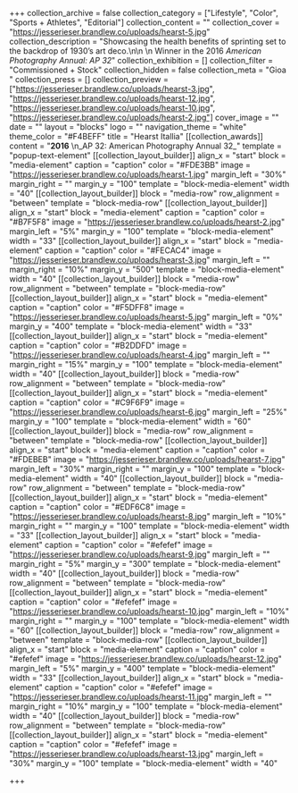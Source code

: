 +++
collection_archive = false
collection_category = ["Lifestyle", "Color", "Sports + Athletes", "Editorial"]
collection_content = ""
collection_cover = "https://jesserieser.brandlew.co/uploads/hearst-5.jpg"
collection_description = "Showcasing the health benefits of sprinting set to the backdrop of 1930’s art deco.\n\n  \n Winner in the 2016 _American Photography Annual: AP 32_"
collection_exhibition = []
collection_filter = "Commissioned + Stock"
collection_hidden = false
collection_meta = "Gioa "
collection_press = []
collection_preview = ["https://jesserieser.brandlew.co/uploads/hearst-3.jpg", "https://jesserieser.brandlew.co/uploads/hearst-12.jpg", "https://jesserieser.brandlew.co/uploads/hearst-10.jpg", "https://jesserieser.brandlew.co/uploads/hearst-2.jpg"]
cover_image = ""
date = ""
layout = "blocks"
logo = ""
navigation_theme = "white"
theme_color = "#F4BEFF"
title = "Hearst Itallia"
[[collection_awards]]
content = "**2016**  \n_AP 32: American Photography Annual 32_"
template = "popup-text-element"
[[collection_layout_builder]]
align_x = "start"
block = "media-element"
caption = "caption"
color = "#FDE3BB"
image = "https://jesserieser.brandlew.co/uploads/hearst-1.jpg"
margin_left = "30%"
margin_right = ""
margin_y = "100"
template = "block-media-element"
width = "40"
[[collection_layout_builder]]
block = "media-row"
row_alignment = "between"
template = "block-media-row"
[[collection_layout_builder]]
align_x = "start"
block = "media-element"
caption = "caption"
color = "#B7F5F8"
image = "https://jesserieser.brandlew.co/uploads/hearst-2.jpg"
margin_left = "5%"
margin_y = "100"
template = "block-media-element"
width = "33"
[[collection_layout_builder]]
align_x = "start"
block = "media-element"
caption = "caption"
color = "#FECAC4"
image = "https://jesserieser.brandlew.co/uploads/hearst-3.jpg"
margin_left = ""
margin_right = "10%"
margin_y = "500"
template = "block-media-element"
width = "40"
[[collection_layout_builder]]
block = "media-row"
row_alignment = "between"
template = "block-media-row"
[[collection_layout_builder]]
align_x = "start"
block = "media-element"
caption = "caption"
color = "#F5DFF8"
image = "https://jesserieser.brandlew.co/uploads/hearst-5.jpg"
margin_left = "0%"
margin_y = "400"
template = "block-media-element"
width = "33"
[[collection_layout_builder]]
align_x = "start"
block = "media-element"
caption = "caption"
color = "#B2DDFD"
image = "https://jesserieser.brandlew.co/uploads/hearst-4.jpg"
margin_left = ""
margin_right = "15%"
margin_y = "100"
template = "block-media-element"
width = "40"
[[collection_layout_builder]]
block = "media-row"
row_alignment = "between"
template = "block-media-row"
[[collection_layout_builder]]
align_x = "start"
block = "media-element"
caption = "caption"
color = "#C9F6F9"
image = "https://jesserieser.brandlew.co/uploads/hearst-6.jpg"
margin_left = "25%"
margin_y = "100"
template = "block-media-element"
width = "60"
[[collection_layout_builder]]
block = "media-row"
row_alignment = "between"
template = "block-media-row"
[[collection_layout_builder]]
align_x = "start"
block = "media-element"
caption = "caption"
color = "#FDEBEB"
image = "https://jesserieser.brandlew.co/uploads/hearst-7.jpg"
margin_left = "30%"
margin_right = ""
margin_y = "100"
template = "block-media-element"
width = "40"
[[collection_layout_builder]]
block = "media-row"
row_alignment = "between"
template = "block-media-row"
[[collection_layout_builder]]
align_x = "start"
block = "media-element"
caption = "caption"
color = "#EDF6C8"
image = "https://jesserieser.brandlew.co/uploads/hearst-8.jpg"
margin_left = "10%"
margin_right = ""
margin_y = "100"
template = "block-media-element"
width = "33"
[[collection_layout_builder]]
align_x = "start"
block = "media-element"
caption = "caption"
color = "#efefef"
image = "https://jesserieser.brandlew.co/uploads/hearst-9.jpg"
margin_left = ""
margin_right = "5%"
margin_y = "300"
template = "block-media-element"
width = "40"
[[collection_layout_builder]]
block = "media-row"
row_alignment = "between"
template = "block-media-row"
[[collection_layout_builder]]
align_x = "start"
block = "media-element"
caption = "caption"
color = "#efefef"
image = "https://jesserieser.brandlew.co/uploads/hearst-10.jpg"
margin_left = "10%"
margin_right = ""
margin_y = "100"
template = "block-media-element"
width = "60"
[[collection_layout_builder]]
block = "media-row"
row_alignment = "between"
template = "block-media-row"
[[collection_layout_builder]]
align_x = "start"
block = "media-element"
caption = "caption"
color = "#efefef"
image = "https://jesserieser.brandlew.co/uploads/hearst-12.jpg"
margin_left = "5%"
margin_y = "400"
template = "block-media-element"
width = "33"
[[collection_layout_builder]]
align_x = "start"
block = "media-element"
caption = "caption"
color = "#efefef"
image = "https://jesserieser.brandlew.co/uploads/hearst-11.jpg"
margin_left = ""
margin_right = "10%"
margin_y = "100"
template = "block-media-element"
width = "40"
[[collection_layout_builder]]
block = "media-row"
row_alignment = "between"
template = "block-media-row"
[[collection_layout_builder]]
align_x = "start"
block = "media-element"
caption = "caption"
color = "#efefef"
image = "https://jesserieser.brandlew.co/uploads/hearst-13.jpg"
margin_left = "30%"
margin_y = "100"
template = "block-media-element"
width = "40"

+++
